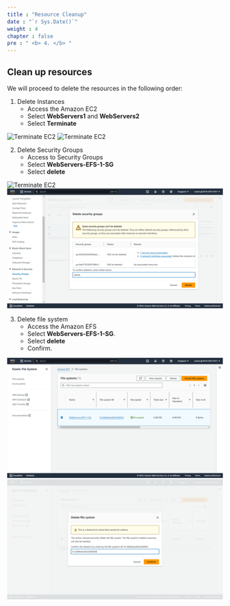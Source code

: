 ```yaml
---
title : "Resource Cleanup"
date : "`r Sys.Date()`"
weight : 4
chapter : false
pre : " <b> 4. </b> "
---
```

## Clean up resources

We will proceed to delete the resources in the following order:

1. Delete Instances
    - Access the Amazon EC2
    - Select **WebServers1** and **WebServers2**
    - Select **Terminate**
      
![Terminate EC2](../images/4/ec21.png?featherlight=false&width=90pc)
![Terminate EC2](../images/4/ec22.png?featherlight=false&width=90pc)

2. Delete Security Groups
    - Access to Security Groups
    - Select **WebServers-EFS-1-SG**
    - Select **delete**
      
![Terminate EC2](/FCJ2024/images/4/sg1.png?featherlight=false&width=90pc)
![Terminate EC2](/images/4/sg2.png?featherlight=false&width=90pc)

3. Delete file system
    - Access the Amazon EFS
    - Select **WebServers-EFS-1-SG**.
    - Select **delete**
    - Confirm.
   
![Terminate EC2](/images/4/efs.png?featherlight=false&width=90pc)
![Terminate EC2](/images/4/efs-1.png?featherlight=false&width=90pc)





